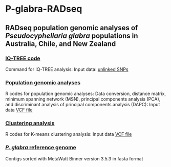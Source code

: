 # P-glabra-RADseq
## RADseq population genomic analyses of *Pseudocyphellaria glabra* populations in Australia, Chile, and New Zealand

### [IQ-TREE code](./IQTREE_code.sh)
Command for IQ-TREE analysis:
Input data: [unlinked SNPs](./params_glabra_no_CAM_PHO_min1000.unlinked_snps)

### [Population genomic analyses](./pop_gen_glabra_301samples.R)
R codes for population genomic analyses: Data conversion, distance matrix, minimum spanning network (MSN), principal components analysis (PCA), and discriminant analysis of principal components analysis (DAPC): Input data [VCF file](./glabra_no_CAM_PFR_PHO_min1000.vcf)

### [Clustering analysis](./k-clustering_viridis.R)
R codes for K-means clustering analysis: Input data [VCF file](./glabra_no_CAM_PFR_PHO_min1000.vcf)

### [*P. glabra* reference genome](./Metawatt_sorted_fungal_scaffolds_9JAN18.fasta)
Contigs sorted with MetaWatt Binner version 3.5.3 in fasta format
